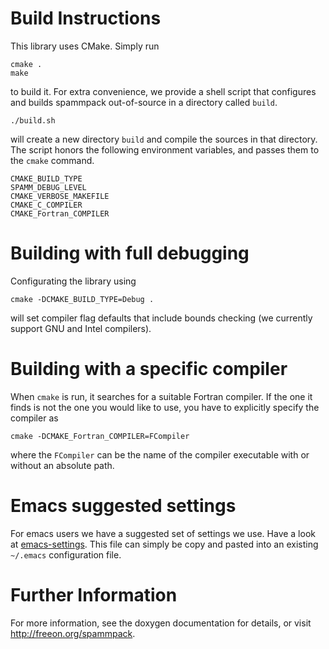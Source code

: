 # Build Instructions

This library uses CMake. Simply run

~~~~~
cmake .
make
~~~~~

to build it. For extra convenience, we provide a shell script that
configures and builds spammpack out-of-source in a directory called
`build`.

~~~
./build.sh
~~~

will create a new directory `build` and compile the sources in that
directory. The script honors the following environment variables, and
passes them to the `cmake` command.

~~~
CMAKE_BUILD_TYPE
SPAMM_DEBUG_LEVEL
CMAKE_VERBOSE_MAKEFILE
CMAKE_C_COMPILER
CMAKE_Fortran_COMPILER
~~~

# Building with full debugging

Configurating the library using

~~~
cmake -DCMAKE_BUILD_TYPE=Debug .
~~~

will set compiler flag defaults that include bounds checking (we
currently support GNU and Intel compilers).

# Building with a specific compiler

When `cmake` is run, it searches for a suitable Fortran compiler. If
the one it finds is not the one you would like to use, you have to
explicitly specify the compiler as

~~~
cmake -DCMAKE_Fortran_COMPILER=FCompiler
~~~

where the `FCompiler` can be the name of the compiler executable with
or without an absolute path.

# Emacs suggested settings

For emacs users we have a suggested set of settings we use. Have a
look at
[emacs-settings](https://github.com/FreeON/spammpack/blob/master/emacs-settings). This
file can simply be copy and pasted into an existing `~/.emacs`
configuration file.

# Further Information

For more information, see the doxygen documentation for details, or
visit http://freeon.org/spammpack.
